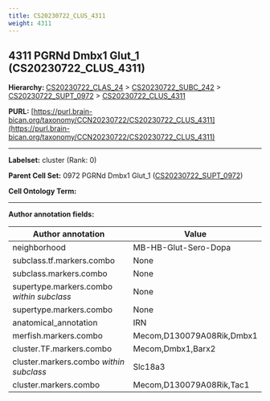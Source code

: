 ```yaml
---
title: CS20230722_CLUS_4311
weight: 4311
---
```

## 4311 PGRNd Dmbx1 Glut_1 (CS20230722_CLUS_4311)
<b>Hierarchy: </b>
[CS20230722_CLAS_24](../CS20230722_CLAS_24) >
[CS20230722_SUBC_242](../CS20230722_SUBC_242) >
[CS20230722_SUPT_0972](../CS20230722_SUPT_0972) >
[CS20230722_CLUS_4311](../CS20230722_CLUS_4311)

**PURL:** [https://purl.brain-bican.org/taxonomy/CCN20230722/CS20230722_CLUS_4311](https://purl.brain-bican.org/taxonomy/CCN20230722/CS20230722_CLUS_4311)

---


**Labelset:** cluster (Rank: 0)

**Parent Cell Set:** 0972 PGRNd Dmbx1 Glut_1 ([CS20230722_SUPT_0972](../CS20230722_SUPT_0972))



**Cell Ontology Term:** 

[MARKER GENES.]: #


---

[TRANSFERRED ANNOTATIONS.]: #


[AUTHOR ANNOTATION FIELDS.]: #


**Author annotation fields:**

| Author annotation | Value |
|-------------------|-------|
|neighborhood|MB-HB-Glut-Sero-Dopa|
|subclass.tf.markers.combo|None|
|subclass.markers.combo|None|
|supertype.markers.combo _within subclass_|None|
|supertype.markers.combo|None|
|anatomical_annotation|IRN|
|merfish.markers.combo|Mecom,D130079A08Rik,Dmbx1|
|cluster.TF.markers.combo|Mecom,Dmbx1,Barx2|
|cluster.markers.combo _within subclass_|Slc18a3|
|cluster.markers.combo|Mecom,D130079A08Rik,Tac1|
